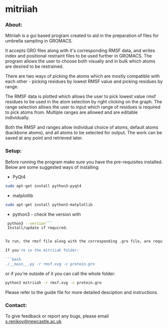 # mitriiah

### About:

Mitriiah is a gui based program created to aid in the preparation of files for umbrella sampling in GROMACS. 

It accepts GRO files along with it's corresponding RMSF data, and writes index and positional restraint files to be used further in GROMACS. The program allows the user to choose both visually and in bulk which atoms are desired to be restrained. 

There are two ways of picking the atoms which are mostly compatible with each other - picking residues by lowest RMSF value and picking residues by range. 

The RMSF data is plotted which allows the user to pick lowest value rmsf residues to be used in the atom selection by right clicking on the graph. The range selection allows the user to input which range of residues is required to pick atoms from. Multiple ranges are allowed and are editable individually. 

Both the RMSF and ranges allow individual choice of atoms, default atoms (backbone atoms), and all atoms to be selected for output. The work can be saved at any point and retrieved later.

### Setup:

Before running the program make sure you have the pre-requisites installed. Below are some suggested ways of installing:

- PyQt4
```bash
sudo apt-get install python3-pyqt4
```

- matplotlib
```bash
sudo apt-get install python3-matplotlib
```

- python3 - check the version with 
```bash
 python3 --version```
 Install/update if required.


To run, the rmsf file along with the corresponding .gro file, are required and are specified with the -r and -c flags respecively e.g :

If you're in the mitriiah folder:

```bash
./__main__.py -r rmsf.xvg -c protein.gro
```

or if you're outside of it you can call the whole folder:

```bash
python3 mitriiah -r rmsf.xvg -c protein.gro
```


Please refer to the guide file for more detailed desciption and instructions.

### Contact:

To give feedback or report any bugs, please email s.renikov@newcastle.ac.uk